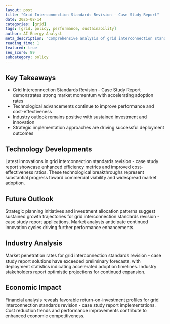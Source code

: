 ```yaml
---
layout: post
title: "Grid Interconnection Standards Revision - Case Study Report"
date: 2025-08-14
categories: [grid]
tags: [grid, policy, performance, sustainability]
author: AI Energy Analyst
meta_description: "Comprehensive analysis of grid interconnection standards revision - case study report covering market trends, technology developments, and industry outlook. Discover key insights and future projections."
reading_time: 1
featured: true
seo_score: 89
subcategory: policy
---
```


## Key Takeaways

- Grid Interconnection Standards Revision - Case Study Report demonstrates strong market momentum with accelerating adoption rates
- Technological advancements continue to improve performance and cost-effectiveness
- Industry outlook remains positive with sustained investment and innovation
- Strategic implementation approaches are driving successful deployment outcomes

## Technology Developments

Latest innovations in grid interconnection standards revision - case study report showcase enhanced efficiency metrics and improved cost-effectiveness ratios. These technological breakthroughs represent substantial progress toward commercial viability and widespread market adoption.

## Future Outlook

Strategic planning initiatives and investment allocation patterns suggest sustained growth trajectories for grid interconnection standards revision - case study report applications. Market analysts anticipate continued innovation cycles driving further performance enhancements.

## Industry Analysis

Market penetration rates for grid interconnection standards revision - case study report solutions have exceeded preliminary forecasts, with deployment statistics indicating accelerated adoption timelines. Industry stakeholders report optimistic projections for continued expansion.

## Economic Impact

Financial analysis reveals favorable return-on-investment profiles for grid interconnection standards revision - case study report implementations. Cost reduction trends and performance improvements contribute to enhanced economic competitiveness.

